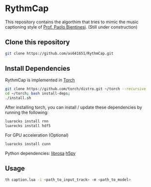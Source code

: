 # RythmCap
This repository contains the algorthim that tries to mimic the music captioning style of [Prof. Paolo Bientinesi](http://hpac.rwth-aachen.de/~pauldj). (Still under construction)

## Clone this repository

```bash
git clone https://github.com/as641651/RythmCap.git
```

## Install Dependencies

RythmCap is implemented in [Torch](http://torch.ch/)

```bash
git clone https://github.com/torch/distro.git ~/torch --recursive
cd ~/torch; bash install-deps;
./install.sh
```

After installing torch, you can install / update these dependencies by running the following:

```bash
luarocks install rnn
luarocks install hdf5
```
For GPU acceleration (Optional)

```bash
luarocks install cunn
```
Python dependencies:
[librosa](https://librosa.github.io/librosa/install.html)
[h5py](http://docs.h5py.org/en/latest/build.html)

## Usage

```bash
th caption.lua -i <path_to_input_track> -m <path_to_model>
```
